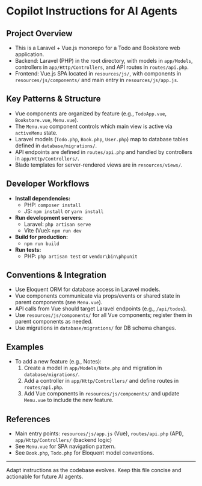 # Copilot Instructions for AI Agents

## Project Overview
- This is a Laravel + Vue.js monorepo for a Todo and Bookstore web application.
- Backend: Laravel (PHP) in the root directory, with models in `app/Models`, controllers in `app/Http/Controllers`, and API routes in `routes/api.php`.
- Frontend: Vue.js SPA located in `resources/js/`, with components in `resources/js/components/` and main entry in `resources/js/app.js`.

## Key Patterns & Structure
- Vue components are organized by feature (e.g., `TodoApp.vue`, `Bookstore.vue`, `Menu.vue`).
- The `Menu.vue` component controls which main view is active via `activeMenu` state.
- Laravel models (`Todo.php`, `Book.php`, `User.php`) map to database tables defined in `database/migrations/`.
- API endpoints are defined in `routes/api.php` and handled by controllers in `app/Http/Controllers/`.
- Blade templates for server-rendered views are in `resources/views/`.

## Developer Workflows
- **Install dependencies:**
  - PHP: `composer install`
  - JS: `npm install` or `yarn install`
- **Run development servers:**
  - Laravel: `php artisan serve`
  - Vite (Vue): `npm run dev`
- **Build for production:**
  - `npm run build`
- **Run tests:**
  - PHP: `php artisan test` or `vendor\bin\phpunit`

## Conventions & Integration
- Use Eloquent ORM for database access in Laravel models.
- Vue components communicate via props/events or shared state in parent components (see `Menu.vue`).
- API calls from Vue should target Laravel endpoints (e.g., `/api/todos`).
- Use `resources/js/components/` for all Vue components; register them in parent components as needed.
- Use migrations in `database/migrations/` for DB schema changes.

## Examples
- To add a new feature (e.g., Notes):
  1. Create a model in `app/Models/Note.php` and migration in `database/migrations/`.
  2. Add a controller in `app/Http/Controllers/` and define routes in `routes/api.php`.
  3. Add Vue components in `resources/js/components/` and update `Menu.vue` to include the new feature.

## References
- Main entry points: `resources/js/app.js` (Vue), `routes/api.php` (API), `app/Http/Controllers/` (backend logic)
- See `Menu.vue` for SPA navigation pattern.
- See `Book.php`, `Todo.php` for Eloquent model conventions.

---
Adapt instructions as the codebase evolves. Keep this file concise and actionable for future AI agents.